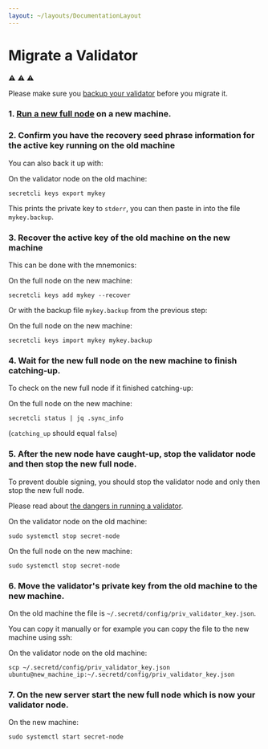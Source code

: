 ```yaml
---
layout: ~/layouts/DocumentationLayout
---
```


# Migrate a Validator


⚠️ ⚠️ ⚠️

Please make sure you [backup your validator](/validators-and-full-nodes/backup-a-validator.html) before you migrate it.

###  1. [Run a new full node](/validators-and-full-nodes/run-full-node-mainnet.html) on a new machine.

###  2. Confirm you have the recovery seed phrase information for the active key running on the old machine

You can also back it up with:

On the validator node on the old machine:

```
secretcli keys export mykey

```

This prints the private key to `stderr`, you can then paste in into the file `mykey.backup`.

###  3. Recover the active key of the old machine on the new machine

This can be done with the mnemonics:

On the full node on the new machine:

```
secretcli keys add mykey --recover

```

Or with the backup file `mykey.backup` from the previous step:

On the full node on the new machine:

```
secretcli keys import mykey mykey.backup

```

###  4. Wait for the new full node on the new machine to finish catching-up.

To check on the new full node if it finished catching-up:

On the full node on the new machine:

```
secretcli status | jq .sync_info

```

(`catching_up` should equal `false`)

###  5. After the new node have caught-up, stop the validator node and then stop the new full node.

To prevent double signing, you should stop the validator node and only then stop the new full node.

Please read about [the dangers in running a validator](/validators-and-full-nodes/join-validator-mainnet.html#dangers-in-running-a-validator).

On the validator node on the old machine:

```
sudo systemctl stop secret-node

```

On the full node on the new machine:

```
sudo systemctl stop secret-node

```

###  6. Move the validator's private key from the old machine to the new machine.

On the old machine the file is `~/.secretd/config/priv_validator_key.json`.

You can copy it manually or for example you can copy the file to the new machine using ssh:

On the validator node on the old machine:

```
scp ~/.secretd/config/priv_validator_key.json ubuntu@new_machine_ip:~/.secretd/config/priv_validator_key.json

```

###  7. On the new server start the new full node which is now your validator node.

On the new machine:

```
sudo systemctl start secret-node

```

